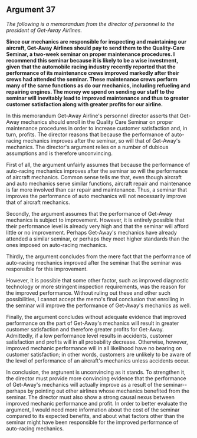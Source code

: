 
Argument 37
---------------------------

*The following is a memorandum from the director of personnel to the president of Get-Away
Airlines.*

**Since our mechanics are responsible for inspecting and maintaining our aircraft, Get-Away
Airlines should pay to send them to the Quality-Care Seminar, a two-week seminar on proper
maintenance procedures. I recommend this seminar because it is likely to be a wise
investment, given that the automobile racing industry recently reported that the performance of
its maintenance crews improved markedly after their crews had attended the seminar. These
maintenance crews perform many of the same functions as do our mechanics, including
refueling and repairing engines. The money we spend on sending our staff to the seminar will
inevitably lead to improved maintenance and thus to greater customer satisfaction along with
greater profits for our airline.**


In this memorandum Get-Away Airline's personnel director asserts that Get-Away
mechanics should enroll in the Quality Care Seminar on proper maintenance procedures in
order to increase customer satisfaction and, in turn, profits. The director reasons that because
the performance of auto-racing mechanics improves after the seminar, so will that of
Get-Away's mechanics. The director's argument relies on a number of dubious assumptions
and is therefore unconvincing.

First of all, the argument unfairly assumes that because the performance of auto-racing
mechanics improves after the seminar so will the performance of aircraft mechanics. Common
sense tells me that, even though aircraft and auto mechanics serve similar functions, aircraft
repair and maintenance is far more involved than car repair and maintenance. Thus, a seminar
that improves the performance of auto mechanics will not necessarily improve that of aircraft
mechanics.

Secondly, the argument assumes that the performance of Get-Away mechanics is subject to
improvement. However, it is entirely possible that their performance level is already very high
and that the seminar will afford little or no improvement. Perhaps Get-Away's mechanics have
already attended a similar seminar, or perhaps they meet higher standards than the ones
imposed on auto-racing mechanics.

Thirdly, the argument concludes from the mere fact that the performance of auto-racing
mechanics improved after the seminar that the seminar was responsible for this improvement.

However, it is possible that some other factor, such as improved diagnostic technology or more
stringent inspection requirements, was the reason for the improved performance. Without
ruling out these and other such possibilities, I cannot accept the memo's final conclusion that
enrolling in the seminar will improve the performance of Get-Away's mechanics as well.

Finally, the argument concludes without adequate evidence that improved performance on
the part of Get-Away's mechanics will result in greater customer satisfaction and therefore
greater profits for Get-Away. Admittedly, if a low performance level results in accidents,
customer satisfaction and profits will in all probability decrease. Otherwise, however, improved
mechanic performance will in all likelihood have no bearing on customer satisfaction; in other
words, customers are unlikely to be aware of the level of performance of an aircraft's
mechanics unless accidents occur.

In conclusion, the argtunent is unconvincing as it stands. To strengthen it, the director must
provide more convincing evidence that the performance of Get-Away's mechanics will actually
improve as a result of the seminar--perhaps by pointing out other airlines whose mechanics
benefited from the seminar. The director must also show a strong causal nexus between
improved mechanic performance and profit. In order to better evaluate the argument, I would
need more information about the cost of the seminar compared to its expected benefits, and
about what factors other than the seminar might have been responsible for the improved
performance of auto-racing mechanics.


